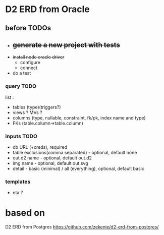 # D2 ERD from Oracle

## before TODOs   
 - ~~generate a new project with tests~~
   -  
 - ~~install node oracle driver~~
   - configure
   - connect
 - do a test
 

### query TODO
list :
 - tables (type)(triggers?)
 - views ? MVs ? 
 - columns (type, nullable, constraint, fk/pk, index name and type)
 - FKs (table.column->table.column)

### inputs TODO
 - db URL (+creds), required
 - table exclusions(comma separated) - optional, default none
 - out d2 name - optional, default out.d2
 - img name - optional, default out.svg
 - detail - basic (minimal) / all (everything), optional, default basic

### templates
 - eta ?

# based on
D2 ERD from Postgres
https://github.com/zekenie/d2-erd-from-postgres/

